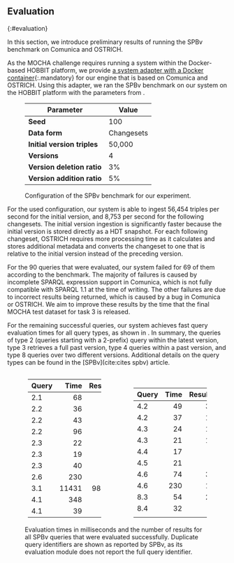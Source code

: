 ## Evaluation
{:#evaluation}

In this section, we introduce preliminary results of running the SPBv benchmark on Comunica and OSTRICH.

As the MOCHA challenge requires running a system within the Docker-based HOBBIT platform,
we provide [a system adapter with a Docker container](https://github.com/rdfostrich/challenge-mocha-2018){:.mandatory}
for our engine that is based on Comunica and OSTRICH.
Using this adapter, we ran the SPBv benchmark on our system on the HOBBIT platform with the parameters from [](#benchmark-params).

<figure id="benchmark-params" class="table" markdown="1">

| Parameter                   | Value      |
|-----------------------------|------------|
| **Seed**                    | 100        |
| **Data form**               | Changesets |
| **Initial version triples** | 50,000     |
| **Versions**                | 4          |
| **Version deletion ratio**  | 3%         |
| **Version addition ratio**  | 5%         |

<figcaption markdown="block">
Configuration of the SPBv benchmark for our experiment.
</figcaption>
</figure>

For the used configuration, our system is able to ingest 56,454 triples per second for the initial version,
and 8,753 per second for the following changesets.
The initial version ingestion is significantly faster because the initial version is stored directly as a HDT snapshot.
For each following changeset, OSTRICH requires more processing time as it calculates and stores additional metadata
and converts the changeset to one that is relative to the initial version instead of the preceding version.

For the 90 queries that were evaluated, our system failed for 69 of them according to the benchmark.
The majority of failures is caused by incomplete SPARQL expression support in Comunica, which is not fully compatible with SPARQL 1.1 at the time of writing.
The other failures are due to incorrect results being returned, which is caused by a bug in Comunica or OSTRICH.
We aim to improve these results by the time that the final MOCHA test dataset for task 3 is released.

For the remaining successful queries, our system achieves fast query evaluation times for all query types, as shown in [](#benchmark-results).
In summary, the queries of type 2 (queries starting with a 2-prefix) query within the latest version,
type 3 retrieves a full past version,
type 4 queries within a past version,
and type 8 queries over two different versions.
Additional details on the query types can be found in the [SPBv](cite:cites spbv) article.

<figure id="benchmark-results" class="table" markdown="1">

<center>
<div markdown="1" style="width:12em;display:inline-block">

| Query | Time   | Results |
|-------|-------:|--------:|
| 2.1   |    68  | 96      |
| 2.2   |    36  |  7      |
| 2.2   |    43  |  7      |
| 2.2   |    96  | 72      |
| 2.3   |    22  |  1      |
| 2.3   |    19  |  1      |
| 2.3   |    40  |  2      |
| 2.6   |   230  | 46      |
| 3.1   | 11431  | 98513   |
| 4.1   |   348  | 25      |
| 4.1   |    39  | 66      |

</div>

<div markdown="1" style="width:12em;display:inline-block;margin-left:5em">

| Query | Time    | Results |
|-------|--------:|--------:|
| 4.2   |    49   | 32      |
| 4.2   |    37   | 12      |
| 4.3   |    24   | 14      |
| 4.3   |    21   | 15      |
| 4.4   |    17   |  0      |
| 4.5   |    21   |  0      |
| 4.6   |    74   | 33      |
| 4.6   |   230   | 17      |
| 8.3   |    54   | 21      |
| 8.4   |    32   |  0      |
|       |         |         |

</div>
</center>

<figcaption markdown="block">
Evaluation times in milliseconds and the number of results for all SPBv queries that were evaluated successfully.
Duplicate query identifiers are shown as reported by SPBv, as its evaluation module does not report the full query identifier.
</figcaption>
</figure>

